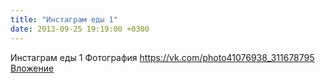 ```yaml
---
title: "Инстаграм еды 1"
date: 2013-09-25 19:19:00 +0300
---
```


Инстаграм еды 1
Фотография
<a class="vk-attach" href="https://vk.com/photo41076938_311678795">https://vk.com/photo41076938_311678795</a>
<a class="vk-attach" href="https://vk.com/photo41076938_311678795">Вложение</a>
